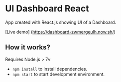 # UI Dashboard React

App created with React.js showing UI of a Dashboard.

[Live demo] (https://dashboard-zwmergeulh.now.sh/)

## How it works?
Requires Node.js > 7v 

* `npm install` to install dependencies.
* `npm start` to start development environment.
